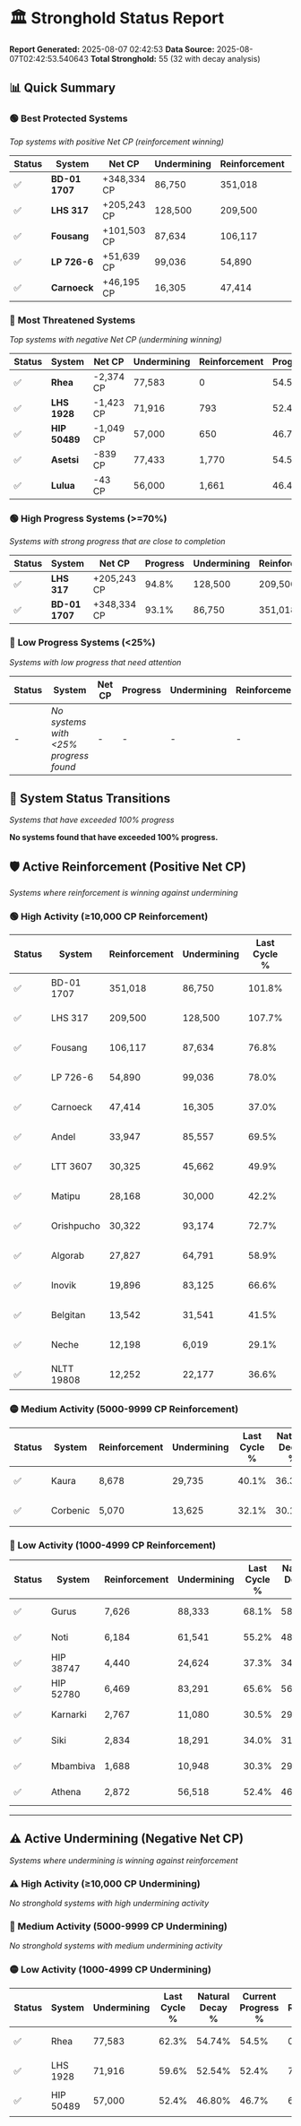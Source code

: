 # 🏛️ Stronghold Status Report

**Report Generated:** 2025-08-07 02:42:53
**Data Source:** 2025-08-07T02:42:53.540643
**Total Stronghold:** 55 (32 with decay analysis)

## 📊 Quick Summary

### 🟢 **Best Protected Systems**
*Top systems with positive Net CP (reinforcement winning)*

| Status | System | Net CP | Undermining | Reinforcement | Progress |
|--------|--------|--------|-------------|---------------|----------|
| ✅ | **BD-01 1707** | +348,334 CP | 86,750 | 351,018 | 93.1% |
| ✅ | **LHS 317** | +205,243 CP | 128,500 | 209,500 | 94.8% |
| ✅ | **Fousang** | +101,503 CP | 87,634 | 106,117 | 68.0% |
| ✅ | **LP 726-6** | +51,639 CP | 99,036 | 54,890 | 68.1% |
| ✅ | **Carnoeck** | +46,195 CP | 16,305 | 47,414 | 35.4% |

### 🔴 **Most Threatened Systems**
*Top systems with negative Net CP (undermining winning)*

| Status | System | Net CP | Undermining | Reinforcement | Progress |
|--------|--------|--------|-------------|---------------|----------|
| ✅ | **Rhea** | -2,374 CP | 77,583 | 0 | 54.5% |
| ✅ | **LHS 1928** | -1,423 CP | 71,916 | 793 | 52.4% |
| ✅ | **HIP 50489** | -1,049 CP | 57,000 | 650 | 46.7% |
| ✅ | **Asetsi** | -839 CP | 77,433 | 1,770 | 54.5% |
| ✅ | **Lulua** | -43 CP | 56,000 | 1,661 | 46.4% |

### 🟢 **High Progress Systems (>=70%)**
*Systems with strong progress that are close to completion*

| Status | System | Net CP | Progress | Undermining | Reinforcement |
|--------|--------|--------|----------|-------------|---------------|
| ✅ | **LHS 317** | +205,243 CP | 94.8% | 128,500 | 209,500 |
| ✅ | **BD-01 1707** | +348,334 CP | 93.1% | 86,750 | 351,018 |

### 🔴 **Low Progress Systems (<25%)**
*Systems with low progress that need attention*

| Status | System | Net CP | Progress | Undermining | Reinforcement |
|--------|--------|--------|----------|-------------|---------------|
| - | *No systems with <25% progress found* | - | - | - | - |
## 🔄 System Status Transitions
*Systems that have exceeded 100% progress*

**No systems found that have exceeded 100% progress.**

## 🛡️ Active Reinforcement (Positive Net CP)
*Systems where reinforcement is winning against undermining*

### 🟢 High Activity (≥10,000 CP Reinforcement)

| Status | System | Reinforcement | Undermining | Last Cycle % | Natural Decay % | Current Progress % | Current CP | Net CP | Activity |
|--------|--------|---------------|-------------|--------------|-----------------|-------------------|------------|--------|----------|
| ✅ | BD-01 1707 | 351,018 | 86,750 | 101.8% | 58.27% | 93.1% | 930,999 | +348,334 | 🟢 High Reinforcement |
| ✅ | LHS 317 | 209,500 | 128,500 | 107.7% | 74.28% | 94.8% | 948,000 | +205,243 | 🟢 High Reinforcement |
| ✅ | Fousang | 106,117 | 87,634 | 76.8% | 57.85% | 68.0% | 680,000 | +101,503 | 🟢 High Reinforcement |
| ✅ | LP 726-6 | 54,890 | 99,036 | 78.0% | 62.94% | 68.1% | 680,999 | +51,639 | 🟢 High Reinforcement |
| ✅ | Carnoeck | 47,414 | 16,305 | 37.0% | 30.78% | 35.4% | 354,000 | +46,195 | 🟢 High Reinforcement |
| ✅ | Andel | 33,947 | 85,557 | 69.5% | 57.78% | 60.9% | 609,000 | +31,228 | 🟢 High Reinforcement |
| ✅ | LTT 3607 | 30,325 | 45,662 | 49.9% | 42.41% | 45.3% | 452,999 | +28,928 | 🟢 High Reinforcement |
| ✅ | Matipu | 28,168 | 30,000 | 42.2% | 36.45% | 39.2% | 392,000 | +27,486 | 🟢 High Reinforcement |
| ✅ | Orishpucho | 30,322 | 93,174 | 72.7% | 60.67% | 63.4% | 634,000 | +27,257 | 🟢 High Reinforcement |
| ✅ | Algorab | 27,827 | 64,791 | 58.9% | 49.81% | 52.4% | 524,000 | +25,883 | 🟢 High Reinforcement |
| ✅ | Inovik | 19,896 | 83,125 | 66.6% | 56.63% | 58.3% | 583,000 | +16,724 | 🟢 High Reinforcement |
| ✅ | Belgitan | 13,542 | 31,541 | 41.5% | 37.02% | 38.3% | 382,999 | +12,757 | 🟢 High Reinforcement |
| ✅ | Neche | 12,198 | 6,019 | 29.1% | 27.26% | 28.5% | 285,000 | +12,424 | 🟢 High Reinforcement |
| ✅ | NLTT 19808 | 12,252 | 22,177 | 36.6% | 33.26% | 34.4% | 344,000 | +11,387 | 🟢 High Reinforcement |

### 🟡 Medium Activity (5000-9999 CP Reinforcement)

| Status | System | Reinforcement | Undermining | Last Cycle % | Natural Decay % | Current Progress % | Current CP | Net CP | Activity |
|--------|--------|---------------|-------------|--------------|-----------------|-------------------|------------|--------|----------|
| ✅ | Kaura | 8,678 | 29,735 | 40.1% | 36.31% | 37.1% | 371,000 | +7,905 | 🟡 Medium Reinforcement |
| ✅ | Corbenic | 5,070 | 13,625 | 32.1% | 30.19% | 30.7% | 307,000 | +5,059 | 🟡 Medium Reinforcement |

### 🔴 Low Activity (1000-4999 CP Reinforcement)

| Status | System | Reinforcement | Undermining | Last Cycle % | Natural Decay % | Current Progress % | Current CP | Net CP | Activity |
|--------|--------|---------------|-------------|--------------|-----------------|-------------------|------------|--------|----------|
| ✅ | Gurus | 7,626 | 88,333 | 68.1% | 58.82% | 59.3% | 593,000 | +4,758 | 🔵 Low Reinforcement |
| ✅ | Noti | 6,184 | 61,541 | 55.2% | 48.56% | 49.0% | 490,000 | +4,359 | 🔵 Low Reinforcement |
| ✅ | HIP 38747 | 4,440 | 24,624 | 37.3% | 34.40% | 34.8% | 348,000 | +3,989 | 🔵 Low Reinforcement |
| ✅ | HIP 52780 | 6,469 | 83,291 | 65.6% | 56.91% | 57.3% | 573,000 | +3,852 | 🔵 Low Reinforcement |
| ✅ | Karnarki | 2,767 | 11,080 | 30.5% | 29.14% | 29.4% | 294,000 | +2,645 | 🔵 Low Reinforcement |
| ✅ | Siki | 2,834 | 18,291 | 34.0% | 31.94% | 32.2% | 322,000 | +2,551 | 🔵 Low Reinforcement |
| ✅ | Mbambiva | 1,688 | 10,948 | 30.3% | 29.05% | 29.2% | 292,000 | +1,487 | 🔵 Low Reinforcement |
| ✅ | Athena | 2,872 | 56,518 | 52.4% | 46.59% | 46.7% | 467,000 | +1,113 | 🔵 Low Reinforcement |


---

## ⚠️ Active Undermining (Negative Net CP)
*Systems where undermining is winning against reinforcement*

### ⚠️ High Activity (≥10,000 CP Undermining)

*No stronghold systems with high undermining activity*

### 🔶 Medium Activity (5000-9999 CP Undermining)

*No stronghold systems with medium undermining activity*

### 🟡 Low Activity (1000-4999 CP Undermining)

| Status | System | Undermining | Last Cycle % | Natural Decay % | Current Progress % | Reinforcement | Current CP | Net CP | Activity |
|--------|--------|-------------|--------------|-----------------|-------------------|---------------|------------|--------|----------|
| ✅ | Rhea | 77,583 | 62.3% | 54.74% | 54.5% | 0 | 545,000 | -2,374 | 🟡 Low Undermining |
| ✅ | LHS 1928 | 71,916 | 59.6% | 52.54% | 52.4% | 793 | 524,000 | -1,423 | 🟡 Low Undermining |
| ✅ | HIP 50489 | 57,000 | 52.4% | 46.80% | 46.7% | 650 | 467,000 | -1,049 | 🟡 Low Undermining |
